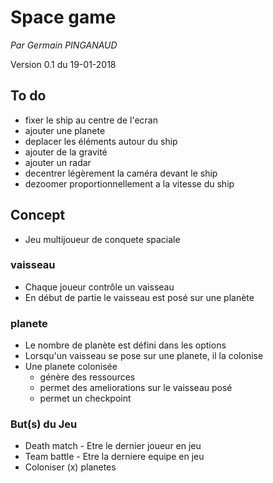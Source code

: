 # Space game
*Par Germain PINGANAUD*

Version 0.1 du 19-01-2018

## To do
- fixer le ship au centre de l'ecran
- ajouter une planete
- deplacer les éléments autour du ship
- ajouter de la gravité
- ajouter un radar
- decentrer légèrement la caméra devant le ship
- dezoomer proportionnellement a la vitesse du ship

## Concept
- Jeu multijoueur de conquete spaciale
### vaisseau
- Chaque joueur contrôle un vaisseau
- En début de partie le vaisseau est posé sur une planète

### planete
- Le nombre de planète est défini dans les options
- Lorsqu'un vaisseau se pose sur une planete, il la colonise
- Une planete colonisée
  - génère des ressources
  - permet des ameliorations sur le vaisseau posé
  - permet un checkpoint

### But(s) du Jeu
- Death match - Etre le dernier joueur en jeu
- Team battle - Etre la derniere equipe en jeu
- Coloniser (x) planetes
